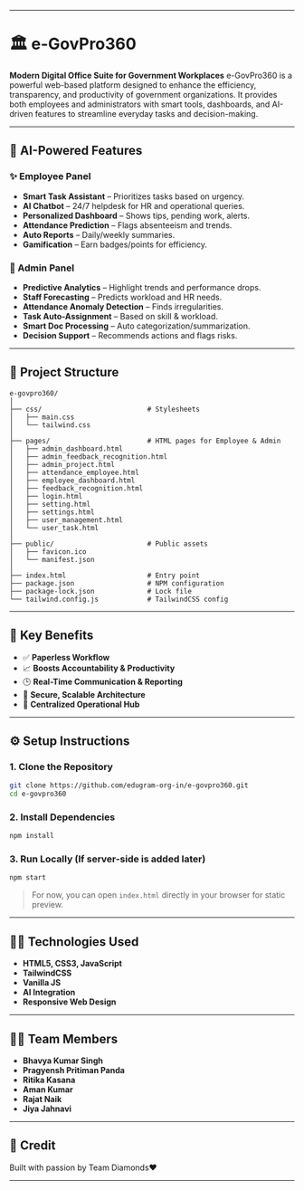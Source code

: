 
---

# 🏛️ e-GovPro360

**Modern Digital Office Suite for Government Workplaces**
e-GovPro360 is a powerful web-based platform designed to enhance the efficiency, transparency, and productivity of government organizations. It provides both employees and administrators with smart tools, dashboards, and AI-driven features to streamline everyday tasks and decision-making.

---

## 🤖 AI-Powered Features

### ✨ Employee Panel 

* **Smart Task Assistant** – Prioritizes tasks based on urgency.
* **AI Chatbot** – 24/7 helpdesk for HR and operational queries.
* **Personalized Dashboard** – Shows tips, pending work, alerts.
* **Attendance Prediction** – Flags absenteeism and trends.
* **Auto Reports** – Daily/weekly summaries.
* **Gamification** – Earn badges/points for efficiency.

### 🧠 Admin Panel

* **Predictive Analytics** – Highlight trends and performance drops.
* **Staff Forecasting** – Predicts workload and HR needs.
* **Attendance Anomaly Detection** – Finds irregularities.
* **Task Auto-Assignment** – Based on skill & workload.
* **Smart Doc Processing** – Auto categorization/summarization.
* **Decision Support** – Recommends actions and flags risks.

---
## 📂 Project Structure

```plaintext
e-govpro360/
│
├── css/                          # Stylesheets
│   ├── main.css
│   └── tailwind.css
│
├── pages/                        # HTML pages for Employee & Admin
│   ├── admin_dashboard.html
│   ├── admin_feedback_recognition.html
│   ├── admin_project.html
│   ├── attendance_employee.html
│   ├── employee_dashboard.html
│   ├── feedback_recognition.html
│   ├── login.html
│   ├── setting.html
│   ├── settings.html
│   ├── user_management.html
│   └── user_task.html
│
├── public/                       # Public assets
│   ├── favicon.ico
│   └── manifest.json
│
├── index.html                    # Entry point
├── package.json                  # NPM configuration
├── package-lock.json             # Lock file
└── tailwind.config.js            # TailwindCSS config
```
---

## 🚀 Key Benefits

* ✅ **Paperless Workflow**
* 📈 **Boosts Accountability & Productivity**
* 🕒 **Real-Time Communication & Reporting**
* 🔐 **Secure, Scalable Architecture**
* 📍 **Centralized Operational Hub**

---

## ⚙️ Setup Instructions

### 1. Clone the Repository

```bash
git clone https://github.com/edugram-org-in/e-govpro360.git
cd e-govpro360
```

### 2. Install Dependencies

```bash
npm install
```

### 3. Run Locally (If server-side is added later)

```bash
npm start
```

> For now, you can open `index.html` directly in your browser for static preview.

---


## 👨‍🔧 Technologies Used

* **HTML5, CSS3, JavaScript**
* **TailwindCSS**
* **Vanilla JS**
* **AI Integration**
* **Responsive Web Design**

---
## 👨‍🔧 Team Members

* **Bhavya Kumar Singh**
* **Pragyensh Pritiman Panda**
* **Ritika Kasana**
* **Aman Kumar**
* **Rajat Naik**
* **Jiya Jahnavi**

---

## 📃 Credit

 Built with passion by Team Diamonds❤️

---

